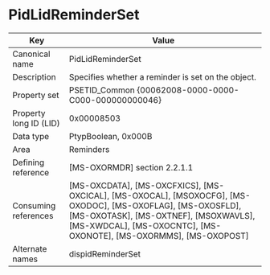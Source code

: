 # PidLidReminderSet

| Key | Value |
|---|---|
| Canonical name | PidLidReminderSet |
| Description | Specifies whether a reminder is set on the object. |
| Property set | PSETID_Common {00062008-0000-0000-C000-000000000046} |
| Property long ID (LID) | 0x00008503 |
| Data type | PtypBoolean, 0x000B |
| Area | Reminders |
| Defining reference | [MS-OXORMDR] section 2.2.1.1 |
| Consuming references | [MS-OXCDATA], [MS-OXCFXICS], [MS-OXCICAL], [MS-OXOCAL], [MSOXOCFG], [MS-OXODOC], [MS-OXOFLAG], [MS-OXOSFLD], [MS-OXOTASK], [MS-OXTNEF], [MSOXWAVLS], [MS-XWDCAL], [MS-OXOCNTC], [MS-OXONOTE], [MS-OXORMMS], [MS-OXOPOST] |
| Alternate names | dispidReminderSet |
